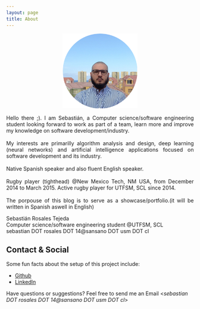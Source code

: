 ```yaml
---
layout: page
title: About
---
```


 <p align="center">
  <img width="200" height="200" src="/assets/profile.png">
</p>


<p align=justify>
Hello there ;). I am Sebastián, a Computer science/software engineering student looking forward to work as part of a team, learn more and improve my knowledge on software development/industry.<br/>

<br/>
My interests are primarilly algorithm analysis and design, deep learning (neural networks) and artificial intelligence applications focused on software development and its industry.<br/>

<br/>
Native Spanish speaker and also fluent English speaker.<br/>

<br/>
Rugby player (tighthead) @New Mexico Tech, NM USA, from December 2014 to March 2015. Active rugby player for UTFSM, SCL since 2014.<br/>

<br/>
The porpouse of this blog is to serve as a showcase/portfolio.(it will be written in Spanish aswell in English)<br/>
</p>

<p class="message" align=justify>
Sebastián Rosales Tejeda <br/>
Computer science/software engineering student @UTFSM, SCL<br/>
sebastian DOT rosales DOT 14@sansano DOT usm DOT cl
</p>

## Contact & Social

Some fun facts about the setup of this project include:

- [Github](https://github.com/srosalest)
- [LinkedIn](https://www.linkedin.com/in/sebasti%C3%A1n-rosales-tejeda/)

Have questions or suggestions? Feel free to send me an Email <<i>sebastian DOT rosales DOT 14@sansano DOT usm DOT cl</i>>
